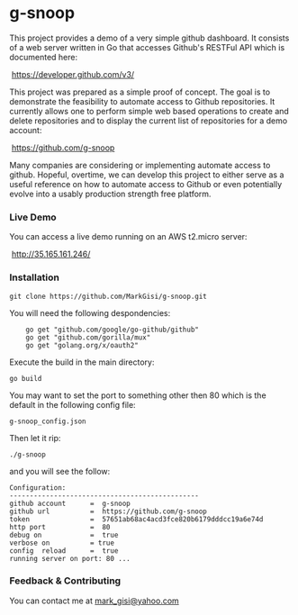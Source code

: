 # g-snoop
This project provides a demo of a very simple github dashboard. It consists of a web server written in Go that accesses Github's RESTFul API which is documented here:

​	https://developer.github.com/v3/

This project was prepared as a simple proof of concept. The goal is to demonstrate the feasibility to automate access to Github repositories. It currently allows one to perform simple web based operations to create and delete repositories and to display the current list of repositories for a demo account: 

​	https://github.com/g-snoop

Many companies are considering or implementing automate access to github. Hopeful, overtime, we can develop this project to either serve as a useful reference on how to automate access to Github or even potentially evolve into a usably production strength free platform.   

### Live Demo

You can access a live demo running on an AWS t2.micro server:

​	 http://35.165.161.246/

### Installation

```
git clone https://github.com/MarkGisi/g-snoop.git
```

You will need the following despondencies:

```
	go get "github.com/google/go-github/github"
	go get "github.com/gorilla/mux"
	go get "golang.org/x/oauth2"
```

 Execute the build in the main directory:

```
go build
```

You may want to set the port to something other then 80 which is the default in the following config file:

```
g-snoop_config.json
```

Then let it rip:

```
./g-snoop
```

and you will see the follow:

```
Configuration:
-----------------------------------------------
github account   	=  g-snoop
github url      	=  https://github.com/g-snoop
token           	=  57651ab68ac4acd3fce820b6179dddcc19a6e74d
http port       	=  80
debug on          	=  true
verbose on        	= true
config  reload      =  true
running server on port: 80 ...

```

### Feedback & Contributing

You can contact me at mark_gisi@yahoo.com

